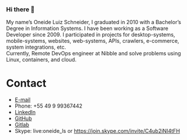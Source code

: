 ### Hi there 👋

My name’s Oneide Luiz Schneider, I graduated in 2010 with a Bachelor’s Degree in Information Systems.
I have been working as a Software Developer since 2009. I participated in projects for desktop-systems, mobile-systems, websites, web-systems, APIs, crawlers, e-commerce, system integrations, etc. \
Currently, Remote DevOps engineer at Nibble and solve problems using Linux, containers, and cloud. 

# Contact 

- [E-mail](mailto:oneidels@gmail.com)
- Phone: +55 49 9 99367442 
- [LinkedIn](https://www.linkedin.com/in/oneideluizschneider)
- [GitHub](https://github.com/OneideLuizSchneider)
- [Gitlab](https://gitlab.com/oneideluizschneider)
- Skype: live:oneide_ls or https://join.skype.com/invite/C4ub2iNI4tFH 


<!--
**OneideLuizSchneider/OneideLuizSchneider** is a ✨ _special_ ✨ repository because its `README.md` (this file) appears on your GitHub profile.

Here are some ideas to get you started:

- 🔭 I’m currently working on ...
- 🌱 I’m currently learning ...
- 👯 I’m looking to collaborate on ...
- 🤔 I’m looking for help with ...
- 💬 Ask me about ...
- 📫 How to reach me: ...
- 😄 Pronouns: ...
- ⚡ Fun fact: ...
-->

